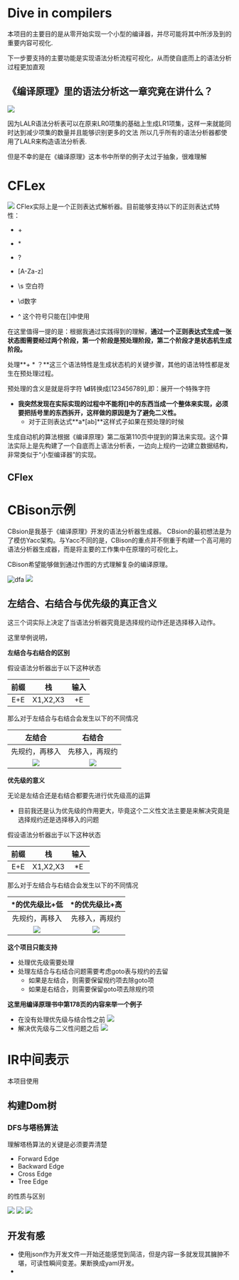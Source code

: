 

# Dive in compilers
本项目的主要目的是从零开始实现一个小型的编译器，并尽可能将其中所涉及到的重要内容可视化.

下一步要支持的主要功能是实现语法分析流程可视化，从而使自底而上的语法分析过程更加直观


## 《编译原理》里的语法分析这一章究竟在讲什么？
![](compiler1.png)

因为LALR语法分析表可以在原来LR0项集的基础上生成LR1项集，这样一来就能同时达到减少项集的数量并且能够识别更多的文法
所以几乎所有的语法分析器都使用了LALR来构造语法分析表.

但是不幸的是在《编译原理》这本书中所举的例子太过于抽象，很难理解

# CFLex

![](pic2.png)
CFlex实际上是一个正则表达式解析器。目前能够支持以下的正则表达式特性：

+ \+
+ \*
+ ?

+ [A-Za-z]
+ \s 空白符
+ \d数字
+ ^ 这个符号只能在[]中使用



在这里值得一提的是：根据我通过实践得到的理解，**通过一个正则表达式生成一张状态图需要经过两个阶段，第一个阶段是预处理阶段，第二个阶段才是状态机生成阶段。**







 处理**+ * ？**这三个语法特性是生成状态机的关键步骤，其他的语法特性都是发生在预处理过程。

预处理的含义是就是将字符 **\d**转换成[123456789],即：展开一个特殊字符 

+ **我突然发现在实际实现的过程中不能将[]中的东西当成一个整体来实现，必须要把括号里的东西拆开，这样做的原因是为了避免二义性。**
  + 对于正则表达式**a\*[ab]**这样式子如果在预处理的时候







生成自动机的算法根据《编译原理》第二版第110页中提到的算法来实现。这个算法实际上是先构建了一个自底而上语法分析表，一边向上规约一边建立数据结构，非常类似于“小型编译器”的实现。





## CFlex

# CBison示例
CBsion是我基于《编译原理》开发的语法分析器生成器。
CBsion的最初想法是为了模仿Yacc架构。与Yacc不同的是，CBison的重点并不侧重于构建一个高可用的语法分析器生成器，而是将主要的工作集中在原理的可视化上。

CBison希望能够做到通过作图的方式理解复杂的编译原理。





![dfa](pic1.png)
![](pic3.png)

## 左结合、右结合与优先级的真正含义

这三个词实际上决定了当语法分析器究竟是选择规约动作还是选择移入动作。

这里举例说明，

**左结合与右结合的区别**

假设语法分析器出于以下这种状态

| 前缀 |    栈    | 输入 |
| :--: | :------: | :--: |
| E+E  | X1,X2,X3 |  +E  |



那么对于左结合与右结合会发生以下的不同情况

|         左结合          |          右结合          |
| :---------------------: | :----------------------: |
|     先规约，再移入      |      先移入，再规约      |
| ![](resources/left.png) | ![](resources/right.png) |

 



**优先级的意义**

无论是左结合还是右结合都要先进行优先级高的运算

+ 目前我还是认为优先级的作用更大，毕竟这个二义性文法主要是来解决究竟是选择规约还是选择移入的问题

假设语法分析器出于以下这种状态

| 前缀  |    栈    | 输入 |
| :--: | :------: | :--: |
| E+E  | X1,X2,X3 |  *E  |

那么对于左结合与右结合会发生以下的不同情况

|      *的优先级比+低      |       *的优先级比+高       |
| :----------------------: | :------------------------: |
|      先规约，再移入      |       先移入，再规约       |
| ![](resources/mulow.png) | ![](resources/mulhigh.png) |



**这个项目只能支持**
+ 处理优先级需要处理
+ 处理左结合与右结合问题需要考虑goto表与规约的去留
  + 如果是左结合，则需要保留规约项去除goto项
  + 如果是右结合，则需要保留goto项去除规约项


**这里用编译原理书中第178页的内容来举一个例子**

+ 在没有处理优先级与结合性之前
  ![](resources/bedeal.png)
+ 解决优先级与二义性问题之后
  ![](resources/aftdeal.png)

 #  IR中间表示





本项目使用

##  构建Dom树

###  DFS与塔杨算法

理解塔杨算法的关键是必须要弄清楚

+ Forward Edge
+ Backward Edge
+ Cross Edge
+ Tree Edge

的性质与区别


![](resources/dfstree.png)
![](resources/domtree2.png)
![](resources/domtree1.png)


## 开发有感
+ 使用json作为开发文件一开始还能感觉到简洁，但是内容一多就发现其臃肿不堪，可读性瞬间变差。果断换成yaml开发。
+ 